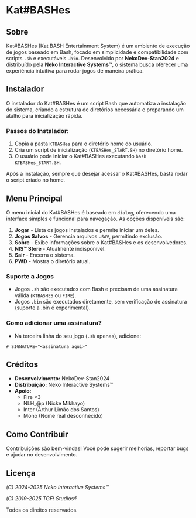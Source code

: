 # Kat#BASHes

## Sobre
Kat#BASHes (Kat BASH Entertainment System) é um ambiente de execução de jogos baseado em Bash, focado em simplicidade e compatibilidade com scripts `.sh` e executáveis `.bin`. Desenvolvido por **NekoDev-Stan2024** e distribuído pela **Neko Interactive Systems™**, o sistema busca oferecer uma experiência intuitiva para rodar jogos de maneira prática.

## Instalador
O instalador do Kat#BASHes é um script Bash que automatiza a instalação do sistema, criando a estrutura de diretórios necessária e preparando um atalho para inicialização rápida.

### Passos do Instalador:
1. Copia a pasta `KTBASHes` para o diretório home do usuário.
2. Cria um script de inicialização (`KTBASHes_START.SH`) no diretório home.
3. O usuário pode iniciar o Kat#BASHes executando `bash KTBASHes_START.SH`.

Após a instalação, sempre que desejar acessar o Kat#BASHes, basta rodar o script criado no home.

## Menu Principal
O menu inicial do Kat#BASHes é baseado em `dialog`, oferecendo uma interface simples e funcional para navegação. As opções disponíveis são:

1. **Jogar** - Lista os jogos instalados e permite iniciar um deles.
2. **Jogos Salvos** - Gerencia arquivos `.SAV`, permitindo exclusão.
3. **Sobre** - Exibe informações sobre o Kat#BASHes e os desenvolvedores.
4. **NIS™ Store** - Atualmente indisponível.
5. **Sair** - Encerra o sistema.
6. **PWD** - Mostra o diretório atual.

### Suporte a Jogos
- Jogos `.sh` são executados com Bash e precisam de uma assinatura válida (`KTBASHES` ou `FIRE`).
- Jogos `.bin` são executados diretamente, sem verificação de assinatura (suporte a .bin é experimental).

### Como adicionar uma assinatura?
- Na terceira linha do seu jogo (`.sh` apenas), adicione:
```
# SIGNATURE="<assinatura aqui>"
```

## Créditos
- **Desenvolvimento:** NekoDev-Stan2024
- **Distribuição:** Neko Interactive Systems™
- **Apoio:**
  - Fire <3
  - NLH_@p (Nicke Mikhayo)
  - Inter (Arthur Limão dos Santos)
  - Mono (Nome real desconhecido)

## Como Contribuir
Contribuições são bem-vindas! Você pode sugerir melhorias, reportar bugs e ajudar no desenvolvimento.

## Licença
_(C) 2024-2025 Neko Interactive Systems™_

_(C) 2019-2025 TGF! Studios®_

Todos os direitos reservados.
